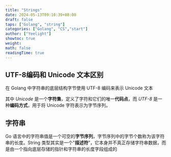 ```yaml
---
title: "Strings"
date: 2024-05-13T09:10:39+08:00
draft: false
taps: ["Golang", "string"]
categories: ["Golang", "CS","start"]
author: ["Yeelight"]
showtoc: true
weight:
math: false
readingTime: true
---
```


## UTF-8编码和 Unicode 文本区别

在 Golang 中字符串的底层结构字节使用 UTF-8 编码来表示 Unicode 文本

其中 _Unicode_ 是一个**字符集**，定义了字符和它们的唯一**代码点**，而 _UTF-8_ 是一种**编码方式**，用于将 Unicode 字符表示为字节序列。

## 字符串

Go 语言中的字符串值是一个可空的**字节序列**，字节序列中的字节个数称为该字符串的长度。String 类型其实是一个"**描述符**”，它本身并不真正存储字符串数据，而是由一个指向底层存储的指针和字符串的长度字段组成的
